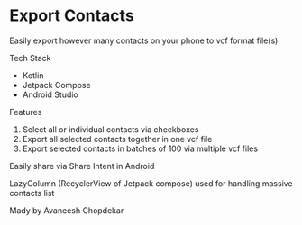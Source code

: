 # Export Contacts

Easily export however many contacts on your phone to vcf format file(s)

Tech Stack
- Kotlin
- Jetpack Compose
- Android Studio

Features
1. Select all or individual contacts via checkboxes
2. Export all selected contacts together in one vcf file
3. Export selected contacts in batches of 100 via multiple vcf files

Easily share via Share Intent in Android

LazyColumn (RecyclerView of Jetpack compose) used for handling massive contacts list

Mady by Avaneesh Chopdekar
